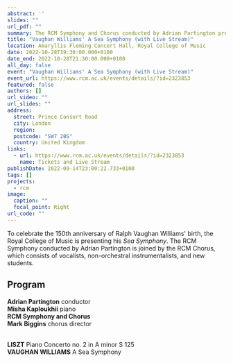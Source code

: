 ```yaml
---
abstract: ''
slides: ""
url_pdf: ""
summary: The RCM Symphony and Chorus conducted by Adrian Partington presents Vaughan Williams' *Sea Symphony* in honour of the 150th anniversary of his birth.
title: "Vaughan Williams' A Sea Symphony (with Live Stream)"
location: Amaryllis Fleming Concert Hall, Royal College of Music
date: 2022-10-28T19:30:00.000+0100
date_end: 2022-10-28T21:30:00.000+0100
all_day: false
event: "Vaughan Williams' A Sea Symphony (with Live Stream)"
event_url: https://www.rcm.ac.uk/events/details/?id=2323853
featured: false
authors: []
url_video: ""
url_slides: ""
address:
  street: Prince Consort Road
  city: London
  region: 
  postcode: "SW7 2BS"
  country: United Kingdom
links:
  - url: https://www.rcm.ac.uk/events/details/?id=2323853
    name: Tickets and Live Stream
publishDate: 2022-09-14T23:00:22.733+0100
tags: []
projects:
  - rcm
image:
  caption: ""
  focal_point: Right
url_code: ""
---
```

To celebrate the 150th anniversary of Ralph Vaughan Williams' birth, the Royal College of Music is presenting his *Sea Symphony*. The RCM Symphony conducted by Adrian Partington is joined by the RCM Chorus, which consists of vocalists, non-orchestral instrumentalists, and new students.

## Program
**Adrian Partington** conductor <br>
**Misha Kaploukhii** piano <br>
**RCM Symphony and Chorus** <br>
**Mark Biggins** chorus director <br> <br>

**LISZT** Piano Concerto no. 2 in A minor S 125 <br>
**VAUGHAN WILLIAMS** A Sea Symphony
